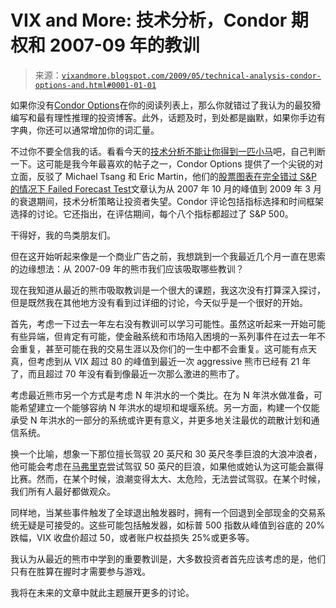 <!--yml

分类：未分类

日期：2024-05-18 17:48:49

-->

# VIX and More: 技术分析，Condor 期权和 2007-09 年的教训

> 来源：[`vixandmore.blogspot.com/2009/05/technical-analysis-condor-options-and.html#0001-01-01`](http://vixandmore.blogspot.com/2009/05/technical-analysis-condor-options-and.html#0001-01-01)

如果你没有[Condor Options](http://www.condoroptions.com/)在你的阅读列表上，那么你就错过了我认为的最狡猾编写和最有理性推理的投资博客。此外，话题及时，到处都是幽默，如果你手边有字典，你还可以通常增加你的词汇量。

不过你不要全信我的话。看看今天的[技术分析不能让你得到一匹小马](http://www.condoroptions.com/index.php/market-commentary/technical-analysis-fails-to-give-you-a-pony/)吧，自己判断一下。这可能是我今年最喜欢的帖子之一，Condor Options 提供了一个尖锐的对立面，反驳了 Michael Tsang 和 Eric Martin，他们的[股票图表在完全错过 S&P 的情况下 Failed Forecast Test](http://www.bloomberg.com/apps/news?pid=20601087&sid=aM76hi1IDeOo&refer=home)文章认为从 2007 年 10 月的峰值到 2009 年 3 月的衰退期间，技术分析策略让投资者失望。Condor 评论包括指标选择和时间框架选择的讨论。它还指出，在评估期间，每个八个指标都超过了 S&P 500。

干得好，我的鸟类朋友们。

但在这开始听起来像是一个商业广告之前，我想跳到一个我最近几个月一直在思索的边缘想法：从 2007-09 年的熊市我们应该吸取哪些教训？

现在我知道从最近的熊市吸取教训是一个很大的课题，我这次没有打算深入探讨，但是既然我在其他地方没有看到过详细的讨论，今天似乎是一个很好的开始。

首先，考虑一下过去一年左右没有教训可以学习可能性。虽然这听起来一开始可能有些异端，但肯定有可能，使金融系统和市场陷入困境的一系列事件在过去一年不会重复，甚至可能在我的交易生涯以及你们的一生中都不会重复。这可能有点天真，但考虑到从 VIX 超过 80 的峰值到最近一次 aggressive 熊市已经有 21 年了，而且超过 70 年没有看到像最近一次那么激进的熊市了。

考虑最近熊市另一个方式是考虑 N 年洪水的一个类比。在为 N 年洪水做准备，可能希望建立一个能够容纳 N 年洪水的堤坝和堤堰系统。另一方面，构建一个仅能承受 N 年洪水的一部分的系统或许更有意义，并更多地关注最优的疏散计划和通信系统。

换一个比喻，想象一下那位擅长驾驭 20 英尺和 30 英尺冬季巨浪的大浪冲浪者，他可能会考虑在[马弗里克](http://en.wikipedia.org/wiki/Mavericks_%28location%29)尝试驾驭 50 英尺的巨浪，如果他或她认为这可能会赢得比赛。然而，在某个时候，浪潮变得太大、太危险，无法尝试驾驭。在某个时候，我们所有人最好都做观众。

同样地，当某些事件触发了全球退出触发器时，拥有一个回退到全部现金的交易系统无疑是可接受的。这些可能包括触发器，如标普 500 指数从峰值到谷底的 20%跌幅，VIX 收盘价超过 50，或者账户权益损失 25%或更多等。

我认为从最近的熊市中学到的重要教训是，大多数投资者首先应该考虑的是，他们只有在胜算在握时才需要参与游戏。

我将在未来的文章中就此主题展开更多的讨论。
